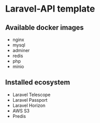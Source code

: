 # Laravel-API template

## Available docker images

- nginx
- mysql
- adminer
- redis
- php
- minio

## Installed ecosystem

- Laravel Telescope
- Laravel Passport
- Laravel Horizon
- AWS S3
- Predis